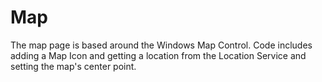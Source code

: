 ﻿# Map

The map page is based around the Windows Map Control. Code includes adding a Map Icon and getting a location from the Location Service and setting the map's center point.
